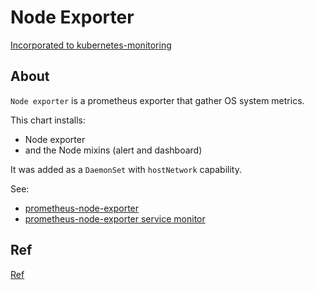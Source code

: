 #  Node Exporter

[Incorporated to kubernetes-monitoring](../../charts/kubernetes-monitoring/README.md)

## About
`Node exporter` is a prometheus exporter that gather OS system metrics.

This chart installs:
* Node exporter
* and the Node mixins (alert and dashboard)


It was added as a `DaemonSet` with `hostNetwork` capability.

See:
* [prometheus-node-exporter](templates/prometheus-node-exporter-daemonset.yml)
* [prometheus-node-exporter service monitor](templates/prometheus-node-exporter-service-monitor.yml)

## Ref

[Ref](https://www.civo.com/learn/kubernetes-node-monitoring-with-prometheus-and-grafana)